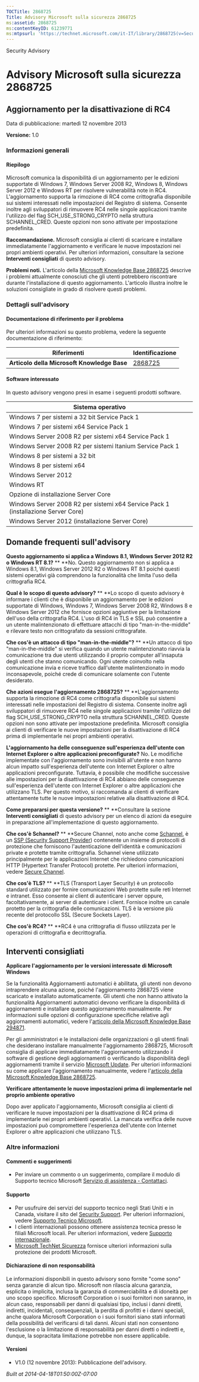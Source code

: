 ```yaml
---
TOCTitle: 2868725
Title: Advisory Microsoft sulla sicurezza 2868725
ms:assetid: 2868725
ms:contentKeyID: 61239771
ms:mtpsurl: 'https://technet.microsoft.com/it-IT/library/2868725(v=Security.10)'
---
```


Security Advisory

Advisory Microsoft sulla sicurezza 2868725
==========================================

Aggiornamento per la disattivazione di RC4
------------------------------------------

Data di pubblicazione: martedì 12 novembre 2013

**Versione:** 1.0

### Informazioni generali

#### Riepilogo

Microsoft comunica la disponibilità di un aggiornamento per le edizioni supportate di Windows 7, Windows Server 2008 R2, Windows 8, Windows Server 2012 e Windows RT per risolvere vulnerabilità note in RC4. L'aggiornamento supporta la rimozione di RC4 come crittografia disponibile sui sistemi interessati nelle impostazioni del Registro di sistema. Consente inoltre agli sviluppatori di rimuovere RC4 nelle singole applicazioni tramite l'utilizzo del flag SCH\_USE\_STRONG\_CRYPTO nella struttura SCHANNEL\_CRED. Queste opzioni non sono attivate per impostazione predefinita.

**Raccomandazione.** Microsoft consiglia ai clienti di scaricare e installare immediatamente l'aggiornamento e verificare le nuove impostazioni nei propri ambienti operativi. Per ulteriori informazioni, consultare la sezione **Interventi consigliati** di questo advisory.

**Problemi noti.** L'articolo della [Microsoft Knowledge Base 2868725](http://support.microsoft.com/kb/2868725) descrive i problemi attualmente conosciuti che gli utenti potrebbero riscontrare durante l'installazione di questo aggiornamento. L'articolo illustra inoltre le soluzioni consigliate in grado di risolvere questi problemi.

### Dettagli sull'advisory

#### Documentazione di riferimento per il problema

Per ulteriori informazioni su questo problema, vedere la seguente documentazione di riferimento:

| Riferimenti                                 | Identificazione                                    |
|---------------------------------------------|----------------------------------------------------|
| **Articolo della Microsoft Knowledge Base** | [2868725](http://support.microsoft.com/kb/2868725) |

#### Software interessato

In questo advisory vengono presi in esame i seguenti prodotti software.

| Sistema operativo                                                                 |
|-----------------------------------------------------------------------------------|
| Windows 7 per sistemi a 32 bit Service Pack 1                                     |
| Windows 7 per sistemi x64 Service Pack 1                                          |
| Windows Server 2008 R2 per sistemi x64 Service Pack 1                             |
| Windows Server 2008 R2 per sistemi Itanium Service Pack 1                         |
| Windows 8 per sistemi a 32 bit                                                    |
| Windows 8 per sistemi x64                                                         |
| Windows Server 2012                                                               |
| Windows RT                                                                        |
| Opzione di installazione Server Core                                              |
| Windows Server 2008 R2 per sistemi x64 Service Pack 1 (installazione Server Core) |
| Windows Server 2012 (installazione Server Core)                                   |

Domande frequenti sull'advisory
-------------------------------

<span></span>
**Questo aggiornamento si applica a Windows 8.1, Windows Server 2012 R2 o Windows RT 8.1?** **
**No. Questo aggiornamento non si applica a Windows 8.1, Windows Server 2012 R2 o Windows RT 8.1 poiché questi sistemi operativi già comprendono la funzionalità che limita l'uso della crittografia RC4.

**Qual è lo scopo di questo advisory?** **
**Lo scopo di questo advisory è informare i clienti che è disponibile un aggiornamento per le edizioni supportate di Windows, Windows 7, Windows Server 2008 R2, Windows 8 e Windows Server 2012 che fornisce opzioni aggiuntive per la limitazione dell'uso della crittografia RC4. L'uso di RC4 in TLS e SSL può consentire a un utente malintenzionato di effettuare attacchi di tipo "man-in-the-middle" e rilevare testo non crittografato da sessioni crittografate.

**Che cos'è un attacco di tipo "man-in-the-middle"?** **
**Un attacco di tipo "man-in-the-middle" si verifica quando un utente malintenzionato riavvia la comunicazione tra due utenti utilizzando il proprio computer all'insaputa degli utenti che stanno comunicando. Ogni utente coinvolto nella comunicazione invia e riceve traffico dall'utente malintenzionato in modo inconsapevole, poiché crede di comunicare solamente con l'utente desiderato.

**Che azioni esegue** **l'aggiornamento 2868725?** **
**L'aggiornamento supporta la rimozione di RC4 come crittografia disponibile sui sistemi interessati nelle impostazioni del Registro di sistema. Consente inoltre agli sviluppatori di rimuovere RC4 nelle singole applicazioni tramite l'utilizzo del flag SCH\_USE\_STRONG\_CRYPTO nella struttura SCHANNEL\_CRED. Queste opzioni non sono attivate per impostazione predefinita. Microsoft consiglia ai clienti di verificare le nuove impostazioni per la disattivazione di RC4 prima di implementarle nei propri ambienti operativi.

**L'aggiornamento ha delle conseguenze sull'esperienza dell'utente con Internet Explorer o altre applicazioni preconfigurate?**
No. Le modifiche implementate con l'aggiornamento sono invisibili all'utente e non hanno alcun impatto sull'esperienza dell'utente con Internet Explorer o altre applicazioni preconfigurate. Tuttavia, è possibile che modifiche successive alle impostazioni per la disattivazione di RC4 abbiano delle conseguenze sull'esperienza dell'utente con Internet Explorer o altre applicazioni che utilizzano TLS. Per questo motivo, si raccomanda ai clienti di verificare attentamente tutte le nuove impostazioni relative alla disattivazione di RC4.

**Come prepararsi per questa versione?** **
**Consultare la sezione **Interventi consigliati** di questo advisory per un elenco di azioni da eseguire in preparazione all'implementazione di questo aggiornamento.

**Che cos'è Schannel?** **
**Secure Channel, noto anche come [Schannel](http://msdn.microsoft.com/en-us/library/windows/desktop/ms721625(v=vs.85).aspx), è un [SSP (Security Support Provider](http://msdn.microsoft.com/en-us/library/windows/desktop/ms721625(v=vs.85).aspx)) contenente un insieme di protocolli di protezione che forniscono l'autenticazione dell'identità e comunicazioni private e protette tramite crittografia. Schannel viene utilizzato principalmente per le applicazioni Internet che richiedono comunicazioni HTTP (Hypertext Transfer Protocol) protette. Per ulteriori informazioni, vedere [Secure Channel](http://msdn.microsoft.com/en-us/library/windows/desktop/aa380123(v=vs.85).aspx).

**Che cos'è TLS?** **
**TLS (Transport Layer Security) è un protocollo standard utilizzato per fornire comunicazioni Web protette sulle reti Internet e intranet. Esso consente ai client di autenticare i server oppure, facoltativamente, ai server di autenticare i client. Fornisce inoltre un canale protetto per la crittografia delle comunicazioni. TLS è la versione più recente del protocollo SSL (Secure Sockets Layer).

**Che cos'è RC4?** **
**RC4 è una crittografia di flusso utilizzata per le operazioni di crittografia e decrittografia.

Interventi consigliati
----------------------

<span></span>
**Applicare l'aggiornamento per** **le versioni interessate** **di Microsoft Windows**

Se la funzionalità Aggiornamenti automatici è abilitata, gli utenti non devono intraprendere alcuna azione, poiché l'aggiornamento 2868725 viene scaricato e installato automaticamente. Gli utenti che non hanno attivato la funzionalità Aggiornamenti automatici devono verificare la disponibilità di aggiornamenti e installare questo aggiornamento manualmente. Per informazioni sulle opzioni di configurazione specifiche relative agli aggiornamenti automatici, vedere l'[articolo della Microsoft Knowledge Base 294871](http://support.microsoft.com/kb/294871).

Per gli amministratori e le installazioni delle organizzazioni o gli utenti finali che desiderano installare manualmente l'aggiornamento 2868725, Microsoft consiglia di applicare immediatamente l'aggiornamento utilizzando il software di gestione degli aggiornamenti o verificando la disponibilità degli aggiornamenti tramite il servizio [Microsoft Update](http://www.cve.mitre.org/cgi-bin/cvename.cgi?linkid=40747). Per ulteriori informazioni su come applicare l'aggiornamento manualmente, vedere l'[articolo della Microsoft Knowledge Base 2868725](http://support.microsoft.com/kb/2868725).

**Verificare attentamente le nuove impostazioni** **prima di** **implementarle** **nel proprio ambiente operativo**

Dopo aver applicato l'aggiornamento, Microsoft consiglia ai clienti di verificare le nuove impostazioni per la disattivazione di RC4 prima di implementarle nei propri ambienti operativi. La mancata verifica delle nuove impostazioni può compromettere l'esperienza dell'utente con Internet Explorer o altre applicazioni che utilizzano TLS.

### Altre informazioni

#### Commenti e suggerimenti

-   Per inviare un commento o un suggerimento, compilare il modulo di Supporto tecnico Microsoft [Servizio di assistenza - Contattaci](http://support.microsoft.com/kb/?scid=sw;en;1257&showpage=1&ws=technet&sd=tech).

#### Supporto

-   Per usufruire dei servizi del supporto tecnico negli Stati Uniti e in Canada, visitare il sito del [Security Support](https://consumersecuritysupport.microsoft.com/default.aspx?mkt=it-it). Per ulteriori informazioni, vedere [Supporto Tecnico Microsoft](http://support.microsoft.com/?ln=it).
-   I clienti internazionali possono ottenere assistenza tecnica presso le filiali Microsoft locali. Per ulteriori informazioni, vedere [Supporto internazionale](http://support.microsoft.com/common/international.aspx).
-   [Microsoft TechNet Sicurezza](http://technet.microsoft.com/it-it/security/default.aspx) fornisce ulteriori informazioni sulla protezione dei prodotti Microsoft.

#### Dichiarazione di non responsabilità

Le informazioni disponibili in questo advisory sono fornite "come sono" senza garanzie di alcun tipo. Microsoft non rilascia alcuna garanzia, esplicita o implicita, inclusa la garanzia di commerciabilità e di idoneità per uno scopo specifico. Microsoft Corporation o i suoi fornitori non saranno, in alcun caso, responsabili per danni di qualsiasi tipo, inclusi i danni diretti, indiretti, incidentali, consequenziali, la perdita di profitti e i danni speciali, anche qualora Microsoft Corporation o i suoi fornitori siano stati informati della possibilità del verificarsi di tali danni. Alcuni stati non consentono l'esclusione o la limitazione di responsabilità per danni diretti o indiretti e, dunque, la sopracitata limitazione potrebbe non essere applicabile.

#### Versioni

-   V1.0 (12 novembre 2013): Pubblicazione dell'advisory.

*Built at 2014-04-18T01:50:00Z-07:00*
